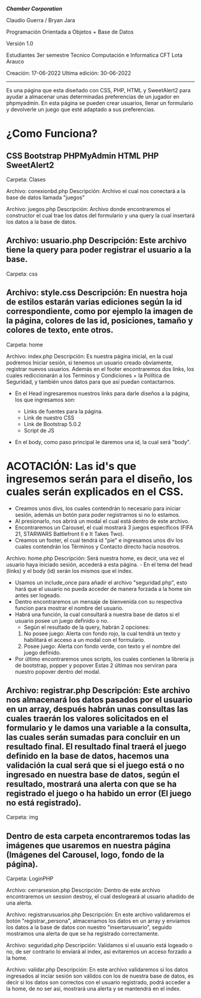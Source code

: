 ***Chamber Corporation***

Claudio Guerra / Bryan Jara

Programación Orientada a Objetos + Base de Datos

Versión 1.0

Estudiantes 3er semestre Tecnico Computación e Informatica CFT Lota Arauco

Creación: 17-06-2022
Ultima edición: 30-06-2022

-----------

Es una página que esta diseñado con CSS, PHP, HTML y SweetAlert2 para ayudar a almacenar unas determinadas preferencias de un jugador en phpmyadmin.
En esta página se pueden crear usuarios, llenar un formulario y devolverle un juego que esté adaptado a sus preferencias.

# ¿Como Funciona?

CSS
Bootstrap
PHPMyAdmin
HTML
PHP
SweetAlert2
-------------------------------------------------------------
Carpeta: Clases

Archivo: conexionbd.php
Descripción: Archivo el cual nos conectará a la base de datos llamada "juegos"

Archivo: juegos.php
Descripción: Archivo donde encontraremos el constructor el cual trae los datos del formulario y una query la cual insertará los datos a
la base de datos.

Archivo: usuario.php
Descripción: Este archivo tiene la query para poder registrar el usuario a la base.
-------------------------------------------------------------
Carpeta: css

Archivo: style.css
Descripción: En nuestra hoja de estilos estarán varias ediciones según la id correspondiente, como por ejemplo la imagen de la página,
colores de las id, posiciones, tamaño y colores de texto, ente otros.
-------------------------------------------------------------
Carpeta: home

Archivo: index.php
Descripción: Es nuestra página inicial, en la cual podremos Iniciar sesión, si tenemos un usuario creado obviamente, registrar nuevos usuarios.
Además en el footer encontraremos dos links, los cuales rediccionarán a los Terminos y Condiciones + la Política de Seguridad, y también
unos datos para que así puedan contactarnos.

- En el Head ingresaremos nuestros links para darle diseños a la página, los que ingresamos son:
	- Links de fuentes para la página.
	- Link de nuestro CSS
	- Link de Bootstrap 5.0.2
	- Script de JS

- En el body, como paso principal le daremos una id, la cual será "body".

# ACOTACIÓN: Las id's que ingresemos serán para el diseño, los cuales serán explicados en el CSS.

- Creamos unos divs, los cuales contendrán lo necesario para iniciar sesión, además un botón para poder registrarnos si no lo estamos.
- Al presionarlo, nos abrirá un modal el cual está dentro de este archivo.
- Encontraremos un Carousel, el cual mostrará 3 juegos específicos (FIFA 21, STARWARS Battlefront II e It Takes Two).
- Creamos un footer, el cual tendrá id "pie" e ingresamos unos div los cuales contendrán los Términos y Contacto directo hacia nosotros.


Archivo: home.php
Descripción: Será nuestra home, es decir, una vez el usuario haya iniciado sesión, accederá a esta página.
	- En el tema del head (links) y el body (id) serán los mismos que el index.

- Usamos un include_once para añadir el archivo "seguridad.php", esto hará que el usuario no pueda acceder de manera forzada a la home sin antes
ser logeado.
- Dentro encontraremos un mensaje de bienvenida con su respectiva funcion para mostrar el nombre del usuario.
- Habrá una función, la cual consultará a nuestra base de datos si el usuario posee un juego definido o no.
	- Según el resultado de la query, habrán 2 opciones:
	1. No posee juego: Alerta con fondo rojo, la cual tendrá un texto y habilitará el acceso a un modal con el formulario.
	2. Posee juego: Alerta con fondo verde, con texto y el nombre del juego definido.
- Por último encontraremos unos scripts, los cuales contienen la libreria js de bootstrap, popper y popover
Estas 2 últimas nos serviran para nuestro popover dentro del modal.


Archivo: registrar.php
Descripción: Este archivo nos almacenará los datos pasados por el usuario en un array, después habrán unas consultas
las cuales traerán los valores solicitados en el formulario y le damos una variable a la consulta, las cuales serán sumadas
para concluir en un resultado final. El resultado final traerá el juego definido en la base de datos, hacemos una validación
la cual será que si el juego está o no ingresado en nuestra base de datos, según el resultado, mostrará una alerta con que se ha registrado el juego 
o ha habido un error (El juego no está registrado).
-------------------------------------------------------------
Carpeta: img

Dentro de esta carpeta encontraremos todas las imágenes que usaremos en nuestra página (Imágenes del Carousel, logo, fondo de la página).
-------------------------------------------------------------
Carpeta: LoginPHP

Archivo: cerrarsesion.php
Descripción: Dentro de este archivo encontraremos un session destroy, el cual deslogeará al usuario añadido de una alerta.


Archivo: registrarusuarios.php
Descripción: En este archivo validaremos el botón "registrar_persona", almacenamos los datos en un array y enviamos los datos
a la base de datos con nuestro "insertarusuario", seguido mostramos una alerta de que se ha registrado correctamente.

Archivo: seguridad.php
Descripción: Validamos si el usuario está logeado o no, de ser contrario lo enviará al index, asi evitaremos un acceso forzado a la home.


Archivo: validar.php
Descripción: En este archivo validaremos si los datos ingresados al inciar sesión son válidos con los de nuestra base de datos, es decir
si los datos son correctos con el usuario registrado, podrá acceder a la home, de no ser así, mostrará una alerta y se mantendrá en el index.

